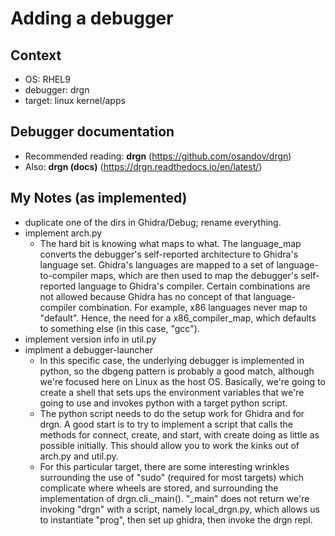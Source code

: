 # Adding a debugger

## Context
- OS: RHEL9
- debugger: drgn
- target: linux kernel/apps

## Debugger documentation

- Recommended reading: **drgn** (https://github.com/osandov/drgn)
- Also: **drgn (docs)** (https://drgn.readthedocs.io/en/latest/)

## My Notes (as implemented)

- duplicate one of the dirs in Ghidra/Debug; rename everything.
- implement arch.py
  - The hard bit is knowing what maps to what. The language_map converts the debugger's self-reported architecture to Ghidra's language set. Ghidra's languages are mapped to a set of language-to-compiler maps, which are then used to map the debugger's self-reported language to Ghidra's compiler. Certain combinations are not allowed because Ghidra has no concept of that language-compiler combination.  For example, x86 languages never map to "default".  Hence, the need for a x86_compiler_map, which defaults to something else (in this case, "gcc").
- implement version info in util.py
- implment a debugger-launcher
  - In this specific case, the underlying debugger is implemented in python, so the dbgeng pattern is probably a good match, although we're focused here on Linux as the host OS.  Basically, we're going to create a shell that sets ups the environment variables that we're going to use and invokes python with a target python script.
  - The python script needs to do the setup work for Ghidra and for drgn. A good start is to try to implement a script that calls the methods for connect, create, and start, with create doing as little as possible initially.  This should allow you to work the kinks out of arch.py and util.py.
  - For this particular target, there are some interesting wrinkles surrounding the use of "sudo" (required for most targets) which complicate where wheels are stored, and surrounding the implementation of drgn.cli.\_main().  "\_main" does not return we're invoking "drgn" with a script, namely local_drgn.py, which allows us to instantiate "prog", then set up ghidra, then invoke the drgn repl.

